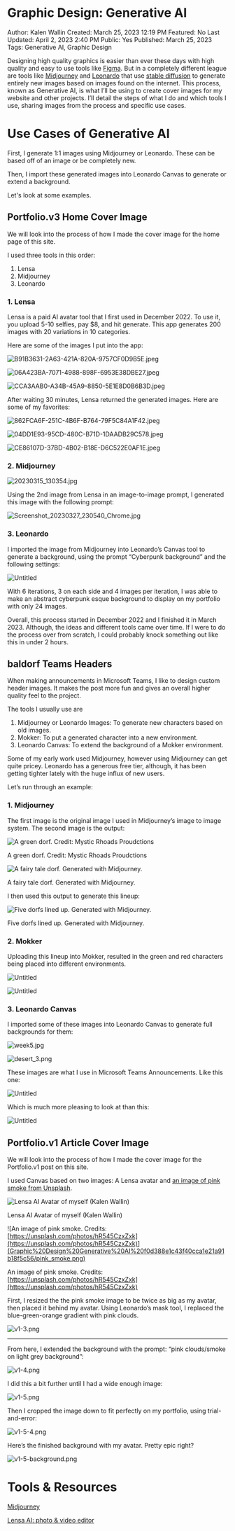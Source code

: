 # Graphic Design: Generative AI

Author: Kalen Wallin
Created: March 25, 2023 12:19 PM
Featured: No
Last Updated: April 2, 2023 2:40 PM
Public: Yes
Published: March 25, 2023
Tags: Generative AI, Graphic Design

Designing high quality graphics is easier than ever these days with high quality and easy to use tools like [Figma](https://www.figma.com/). But in a completely different league are tools like [Midjourney](https://www.midjourney.com/) and [Leonardo](https://leonardo.ai/) that use [stable diffusion](https://stability.ai/) to generate entirely new images based on images found on the internet. This process, known as Generative AI, is what I’ll be using to create cover images for my website and other projects. I’ll detail the steps of what I do and which tools I use, sharing images from the process and specific use cases.

# Use Cases of Generative AI

First, I generate 1:1 images using Midjourney or Leonardo. These can be based off of an image or be completely new.

Then, I import these generated images into Leonardo Canvas to generate or extend a background. 

Let's look at some examples.

## Portfolio.v3 Home Cover Image

We will look into the process of how I made the cover image for the home page of this site.

I used three tools in this order:

1. Lensa
2. Midjourney
3. Leonardo

### 1. Lensa

Lensa is a paid AI avatar tool that I first used in December 2022. To use it, you upload 5-10 selfies, pay $8, and hit generate. This app generates 200 images with 20 variations in 10 categories.

Here are some of the images I put into the app:

![B91B3631-2A63-421A-820A-9757CF0D9B5E.jpeg](Graphic%20Design%20Generative%20AI%20f0d388e1c43f40cca1e21a91b18f5c56/B91B3631-2A63-421A-820A-9757CF0D9B5E.jpeg)

![06A423BA-7071-4988-898F-6953E38DBE27.jpeg](Graphic%20Design%20Generative%20AI%20f0d388e1c43f40cca1e21a91b18f5c56/06A423BA-7071-4988-898F-6953E38DBE27.jpeg)

![CCA3AAB0-A34B-45A9-8850-5E1E8D0B6B3D.jpeg](Graphic%20Design%20Generative%20AI%20f0d388e1c43f40cca1e21a91b18f5c56/CCA3AAB0-A34B-45A9-8850-5E1E8D0B6B3D.jpeg)

After waiting 30 minutes, Lensa returned the generated images. Here are some of my favorites:

![862FCA6F-251C-4B6F-B764-79F5C84A1F42.jpeg](Graphic%20Design%20Generative%20AI%20f0d388e1c43f40cca1e21a91b18f5c56/862FCA6F-251C-4B6F-B764-79F5C84A1F42.jpeg)

![04DD1E93-95CD-480C-B71D-1DAADB29C578.jpeg](Graphic%20Design%20Generative%20AI%20f0d388e1c43f40cca1e21a91b18f5c56/04DD1E93-95CD-480C-B71D-1DAADB29C578.jpeg)

![CE86107D-37BD-4B02-B18E-D6C522E0AF1E.jpeg](Graphic%20Design%20Generative%20AI%20f0d388e1c43f40cca1e21a91b18f5c56/CE86107D-37BD-4B02-B18E-D6C522E0AF1E.jpeg)

### 2. Midjourney

![20230315_130354.jpg](Graphic%20Design%20Generative%20AI%20f0d388e1c43f40cca1e21a91b18f5c56/20230315_130354.jpg)

Using the 2nd image from Lensa in an image-to-image prompt, I generated this image with the following prompt:

![Screenshot_20230327_230540_Chrome.jpg](Graphic%20Design%20Generative%20AI%20f0d388e1c43f40cca1e21a91b18f5c56/Screenshot_20230327_230540_Chrome.jpg)

### 3. Leonardo

I imported the image from Midjourney into Leonardo’s Canvas tool to generate a background, using the prompt “Cyberpunk background” and the following settings:

![Untitled](Graphic%20Design%20Generative%20AI%20f0d388e1c43f40cca1e21a91b18f5c56/Untitled.png)

With 6 iterations, 3 on each side and 4 images per iteration, I was able to make an abstract cyberpunk esque background to display on my portfolio with only 24 images.

Overall, this process started in December 2022 and I finished it in March 2023. Although, the ideas and different tools came over time. If I were to do the process over from scratch, I could probably knock something out like this in under 2 hours.

## baldorf Teams Headers

When making announcements in Microsoft Teams, I like to design custom header images. It makes the post more fun and gives an overall higher quality feel to the project.

The tools I usually use are 

1. Midjourney or Leonardo Images: To generate new characters based on old images.
2. Mokker: To put a generated character into a new environment.
3. Leonardo Canvas: To extend the background of a Mokker environment.

Some of my early work used Midjourney, however using Midjourney can get quite pricey. Leonardo has a generous free tier, although, it has been getting tighter lately with the huge influx of new users.

Let’s run through an example:

### 1. Midjourney

The first image is the original image I used in Midjourney’s image to image system. The second image is the output:

![A green dorf. Credit: Mystic Rhoads Proudctions](Graphic%20Design%20Generative%20AI%20f0d388e1c43f40cca1e21a91b18f5c56/greendorf.png)

A green dorf. Credit: Mystic Rhoads Proudctions

![A fairy tale dorf. Generated with Midjourney.](Graphic%20Design%20Generative%20AI%20f0d388e1c43f40cca1e21a91b18f5c56/kalen_cute_in_the_style_of_club_penguin_derpy_cartoon_3d_unreal_a886af5c-0153-40cf-be59-cef6e30b703a.png)

A fairy tale dorf. Generated with Midjourney.

I then used this output to generate this lineup:

![Five dorfs lined up. Generated with Midjourney.](Graphic%20Design%20Generative%20AI%20f0d388e1c43f40cca1e21a91b18f5c56/five_dorfs_lined_up.jpg)

Five dorfs lined up. Generated with Midjourney.

### 2. Mokker

Uploading this lineup into Mokker, resulted in the green and red characters being placed into different environments.

![Untitled](Graphic%20Design%20Generative%20AI%20f0d388e1c43f40cca1e21a91b18f5c56/Untitled%201.png)

![Untitled](Graphic%20Design%20Generative%20AI%20f0d388e1c43f40cca1e21a91b18f5c56/Untitled%202.png)

### 3. Leonardo Canvas

I imported some of these images into Leonardo Canvas to generate full backgrounds for them:

![week5.jpg](Graphic%20Design%20Generative%20AI%20f0d388e1c43f40cca1e21a91b18f5c56/week5.jpg)

![desert_3.png](Graphic%20Design%20Generative%20AI%20f0d388e1c43f40cca1e21a91b18f5c56/desert_3.png)

These images are what I use in Microsoft Teams Announcements. Like this one:

![Untitled](Graphic%20Design%20Generative%20AI%20f0d388e1c43f40cca1e21a91b18f5c56/Untitled%203.png)

Which is much more pleasing to look at than this:

![Untitled](Graphic%20Design%20Generative%20AI%20f0d388e1c43f40cca1e21a91b18f5c56/Untitled%204.png)

## Portfolio.v1 Article Cover Image

We will look into the process of how I made the cover image for the Portfolio.v1 post on this site.

I used Canvas based on two images: A Lensa avatar and [an image of pink smoke from Unsplash](https://unsplash.com/photos/hR545CzxZxk).

![Lensa AI Avatar of myself (Kalen Wallin)](Graphic%20Design%20Generative%20AI%20f0d388e1c43f40cca1e21a91b18f5c56/ColorfulSuit.jpg)

Lensa AI Avatar of myself (Kalen Wallin)

![An image of pink smoke. Credits: [https://unsplash.com/photos/hR545CzxZxk](https://unsplash.com/photos/hR545CzxZxk)](Graphic%20Design%20Generative%20AI%20f0d388e1c43f40cca1e21a91b18f5c56/pink_smoke.png)

An image of pink smoke. Credits: [https://unsplash.com/photos/hR545CzxZxk](https://unsplash.com/photos/hR545CzxZxk)

First, I resized the the pink smoke image to be twice as big as my avatar, then placed it behind my avatar. Using Leonardo’s mask tool, I replaced the blue-green-orange gradient with pink clouds.

![v1-3.png](Graphic%20Design%20Generative%20AI%20f0d388e1c43f40cca1e21a91b18f5c56/v1-3.png)

---

From here, I extended the background with the prompt: “pink clouds/smoke on light grey background”:

![v1-4.png](Graphic%20Design%20Generative%20AI%20f0d388e1c43f40cca1e21a91b18f5c56/v1-4.png)

I did this a bit further until I had a wide enough image:

![v1-5.png](Graphic%20Design%20Generative%20AI%20f0d388e1c43f40cca1e21a91b18f5c56/v1-5.png)

Then I cropped the image down to fit perfectly on my portfolio, using trial-and-error:

![v1-5-4.png](Graphic%20Design%20Generative%20AI%20f0d388e1c43f40cca1e21a91b18f5c56/v1-5-4.png)

Here’s the finished background with my avatar. Pretty epic right?

![v1-5-background.png](Graphic%20Design%20Generative%20AI%20f0d388e1c43f40cca1e21a91b18f5c56/v1-5-background.png)

# Tools & Resources

[](https://app.mokker.ai/)

[](https://app.leonardo.ai/)

[Midjourney](https://www.midjourney.com/app/)

[‎Lensa AI: photo & video editor](https://apps.apple.com/us/app/lensa-ai-photo-video-editor/id1436732536)